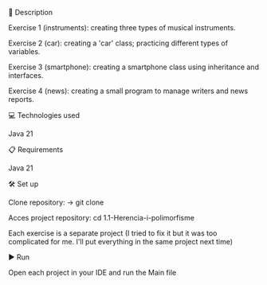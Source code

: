 📄 Description


Exercise 1 (instruments): creating three types of musical instruments.

Exercise 2 (car): creating a 'car' class; practicing different types of variables.

Exercise 3 (smartphone): creating a smartphone class using inheritance and interfaces.

Exercise 4 (news): creating a small program to manage writers and news reports.



💻 Technologies used


Java 21


📋 Requirements


Java 21


🛠️ Set up


Clone repository: -> git clone

Acces project repository: cd 1.1-Herencia-i-polimorfisme

Each exercise is a separate project (I tried to fix it but it was too complicated for me. I'll put everything in the same project next time)


▶️ Run


Open each project in your IDE and run the Main file

